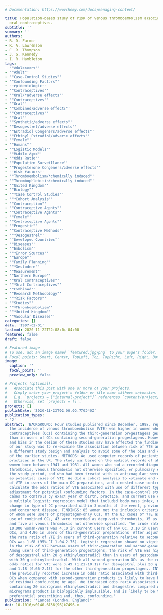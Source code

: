 ```yaml
---
# Documentation: https://wowchemy.com/docs/managing-content/

title: Population-based study of risk of venous thromboembolism associated with various
  oral contraceptives.
subtitle: ''
summary: ''
authors:
- R. D. Farmer
- R. A. Lawrenson
- C. R. Thompson
- J. G. Kennedy
- I. R. Hambleton
tags:
- '"Adolescent"'
- '"Adult"'
- '"Case-Control Studies"'
- '"Confounding Factors"'
- '"Epidemiologic"'
- '"Contraceptives"'
- '"Oral/*adverse effects"'
- '"Contraceptives"'
- '"Oral"'
- '"Combined/adverse effects"'
- '"Contraceptives"'
- '"Oral"'
- '"Synthetic/adverse effects"'
- '"Desogestrel/adverse effects"'
- '"Estradiol Congeners/adverse effects"'
- '"Ethinyl Estradiol/adverse effects"'
- '"Female"'
- '"Humans"'
- '"Logistic Models"'
- '"Middle Aged"'
- '"Odds Ratio"'
- '"Population Surveillance"'
- '"Progesterone Congeners/adverse effects"'
- '"Risk Factors"'
- '"Thromboembolism/*chemically induced"'
- '"Thrombophlebitis/chemically induced"'
- '"United Kingdom"'
- '"Biology"'
- '"*Case Control Studies"'
- '"*Cohort Analysis"'
- '"Contraception"'
- '"Contraceptive Agents"'
- '"Contraceptive Agents"'
- '"Female"'
- '"Contraceptive Agents"'
- '"Progestin"'
- '"Contraceptive Methods"'
- '"*Desogestrel"'
- '"Developed Countries"'
- '"Diseases"'
- '"Embolism"'
- '"*Error Sources"'
- '"Europe"'
- '"Family Planning"'
- '"*Gestodene"'
- '"Measurement"'
- '"Northern Europe"'
- '"Oral Contraceptives"'
- '"*Oral Contraceptives"'
- '"Combined"'
- '"Research Methodology"'
- '"*Risk Factors"'
- '"Studies"'
- '"*Thromboembolism"'
- '"*United Kingdom"'
- '"Vascular Diseases"'
categories: []
date: '1997-01-01'
lastmod: 2020-11-22T22:08:04-04:00
featured: false
draft: false

# Featured image
# To use, add an image named `featured.jpg/png` to your page's folder.
# Focal points: Smart, Center, TopLeft, Top, TopRight, Left, Right, BottomLeft, Bottom, BottomRight.
image:
  caption: ''
  focal_point: ''
  preview_only: false

# Projects (optional).
#   Associate this post with one or more of your projects.
#   Simply enter your project's folder or file name without extension.
#   E.g. `projects = ["internal-project"]` references `content/project/deep-learning/index.md`.
#   Otherwise, set `projects = []`.
projects: []
publishDate: '2020-11-23T02:08:03.770340Z'
publication_types:
- '2'
abstract: 'BACKGROUND: Four studies published since December, 1995, reported that
  the incidence of venous thromboembolism (VTE) was higher in women who used oral
  contraceptives (OCs) containing the third-generation progestagens gestodene or desogestrel
  than in users of OCs containing second-generation progestagens. However, confounding
  and bias in the design of these studies may have affected the findings. The aim
  of our study was to re-examine the association between risk of VTE and OC use with
  a different study design and analysis to avoid some of the bias and confounding
  of the earlier studies. METHODS: We used computer records of patients from 143 general
  practices in the UK. The study was based on the medical records of about 540,000
  women born between 1941 and 1981. All women who had a recorded diagnosis of deep-vein
  thrombosis, venous thrombosis not otherwise specified, or pulmonary embolus during
  the study period, and who had been treated with an anticoagulant were identified
  as potential cases of VTE. We did a cohort analysis to estimate and compare incidence
  of VTE in users of the main OC preparations, and a nested case-control study to
  calculate the odds ratios of VTE associated with use of different types of OC, after
  adjustment for potential confounding factors. In the case-control study, we matched
  cases to controls by exact year of birth, practice, and current use of OCs. We used
  a multiple logistic regression model that included body-mass index, number of cycles,
  change in type of OC prescribed within 3 months of the event, previous pregnancy,
  and concurrent disease. FINDINGS: 85 women met the inclusion criteria for VTE, two
  of whom were users of progestagen-only OCs. Of the 83 cases of VTE associated with
  use of combined OCs, 43 were recorded as deep-vein thrombosis, 35 as pulmonary thrombosis,
  and five as venous thrombosis not otherwise specified. The crude rate of VTE per
  10,000 woman-years was 4.10 in current users of any OC, 3.10 in users of second-generation
  OCs, and 4.96 in users of third-generation preparations. After adjustment for age,
  the rate ratio of VTE in users of third-generation relative to second-generation
  OCs was 1.68 (95% CI 1.04-2.75). Logistic regression showed no significant difference
  in the risk of VTE between users of third-generation and second-generation OCs.
  Among users of third-generation progestagens, the risk of VTE was higher in users
  of desogestrel with 20 g ethinyloestradiol than in users of gestodene or desogestrel
  with 30 g ethinyloestradiol. With all second-generation OCs as the reference, the
  odds ratios for VTE were 3.49 (1.21-10.12) for desogestrel plus 20 g ethinyloestradiol
  and 1.18 (0.66-2.17) for the other third-generation progestagens. INTERPRETATION:
  The previously reported increase in odds ratio associated with third-generation
  OCs when compared with second-generation products is likely to have been the result
  of residual confounding by age. The increased odds ratio associated with products
  containing 20 micrograms ethinyloestradiol and desogestrel compared with the 30
  micrograms product is biologically implausible, and is likely to be the result of
  preferential prescribing and, thus, confounding.'
publication: '*Lancet (London, England)*'
doi: 10.1016/s0140-6736(96)07496-x
---
```

